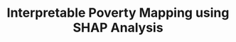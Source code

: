 ---
layout: page
title: Interpretable Poverty Mapping using SHAP Analysis
description: Rapid, cost-effective, and interpretable poverty mapping in the Philippines using machine learning and publicly available geospatial data.
img: assets/img/project_preview/project-01.jpg
redirect: https://stories.thinkingmachin.es/poverty-mapping-artificial-intelligence/
importance: 3
category: machine-learning
---